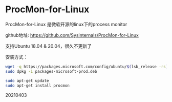 # ProcMon-for-Linux

ProcMon-for-Linux 是微软开源的linux下的process monitor  

github地址: https://github.com/Sysinternals/ProcMon-for-Linux  

支持Ubuntu 18.04 & 20.04，很久不更新了  

安装方式：  
```bash
wget -q https://packages.microsoft.com/config/ubuntu/$(lsb_release -rs)/packages-microsoft-prod.deb -O packages-microsoft-prod.deb
sudo dpkg -i packages-microsoft-prod.deb

sudo apt-get update
sudo apt-get install procmon
```


20210403  
